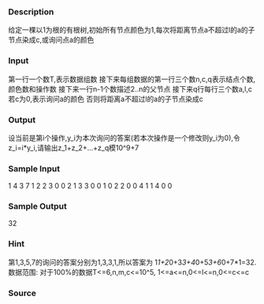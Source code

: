 
### Description

给定一棵以1为根的有根树,初始所有节点颜色为1,每次将距离节点a不超过l的a的子节点染成c,或询问点a的颜色



### Input

第一行一个数T,表示数据组数
接下来每组数据的第一行三个数n,c,q表示结点个数,颜色数和操作数
接下来一行n-1个数描述2..n的父节点
接下来q行每行三个数a,l,c
若c为0,表示询问a的颜色
否则将距离a不超过l的a的子节点染成c


### Output

设当前是第i个操作,y_i为本次询问的答案(若本次操作是一个修改则y_i为0),令z_i=i*y_i,请输出z_1+z_2+...+z_q模10^9+7


### Sample Input
1
4 3 7
1 2 2
3 0 0
2 1 3
3 0 0
1 0 2
2 0 0
4 1 1
4 0 0
### Sample Output
32
### Hint


第1,3,5,7的询问的答案分别为1,3,3,1,所以答案为 1*1+2*0+3*3+4*0+5*3+6*0+7*1=32.
数据范围:
对于100%的数据T<=6,n,m,c<=10^5,
1<=a<=n,0<=l<=n,0<=c<=c




### Source
